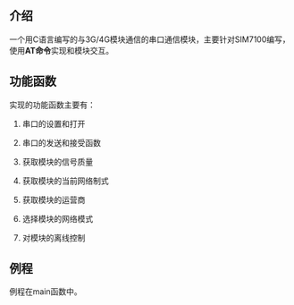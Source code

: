 ## 介绍

一个用C语言编写的与3G/4G模块通信的串口通信模块，主要针对SIM7100编写，使用**AT命令**实现和模块交互。

## 功能函数

实现的功能函数主要有：

1. 串口的设置和打开

1. 串口的发送和接受函数

1. 获取模块的信号质量

1. 获取模块的当前网络制式

1. 获取模块的运营商

1. 选择模块的网络模式

1. 对模块的离线控制

## 例程

例程在main函数中。